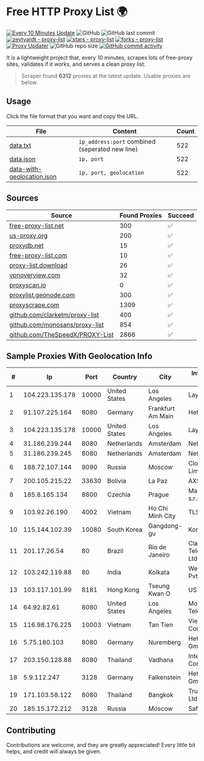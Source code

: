
# Free HTTP Proxy List 🌍

[![Every 10 Minutes Update](https://github.com/mertguvencli/http-proxy-list/actions/workflows/main.yml/badge.svg?branch=main)](https://github.com/mertguvencli/http-proxy-list/actions/workflows/main.yml)
![GitHub](https://img.shields.io/github/license/mertguvencli/http-proxy-list)
![GitHub last commit](https://img.shields.io/github/last-commit/mertguvencli/http-proxy-list)
[![zevtyardt - proxy-list](https://img.shields.io/static/v1?label=zevtyardt&message=proxy-list&color=blue&logo=github)](https://github.com/zevtyardt/proxy-list "Go to GitHub repo")
[![stars - proxy-list](https://img.shields.io/github/stars/zevtyardt/proxy-list?style=social)](https://github.com/zevtyardt/proxy-list)
[![forks - proxy-list](https://img.shields.io/github/forks/zevtyardt/proxy-list?style=social)](https://github.com/zevtyardt/proxy-list)
[![Proxy Updater](https://github.com/zevtyardt/proxy-list/workflows/Proxy%20Updater/badge.svg)](https://github.com/zevtyardt/proxy-list/actions?query=workflow:"Proxy+Updater")
![GitHub repo size](https://img.shields.io/github/repo-size/zevtyardt/proxy-list)
[![GitHub commit activity](https://img.shields.io/github/commit-activity/m/zevtyardt/proxy-list?logo=commits)](https://github.com/zevtyardt/proxy-list/commits/main)

It is a lightweight project that, every 10 minutes, scrapes lots of free-proxy sites, validates if it works, and serves a clean proxy list.

> Scraper found **6312** proxies at the latest update. Usable proxies are below.

## Usage

Click the file format that you want and copy the URL.

|File|Content|Count|
|----|-------|-----|
|[data.txt](https://raw.githubusercontent.com/mertguvencli/http-proxy-list/main/proxy-list/data.txt)|`ip_address:port` combined (seperated new line)|522|
|[data.json](https://raw.githubusercontent.com/mertguvencli/http-proxy-list/main/proxy-list/data.json)|`ip, port`|522|
|[data-with-geolocation.json](https://raw.githubusercontent.com/mertguvencli/http-proxy-list/main/proxy-list/data-with-geolocation.json)|`ip, port, geolocation`|522|

## Sources

|Source|Found Proxies|Succeed|
|------|-------------|-------|
|[free-proxy-list.net](https://free-proxy-list.net)|300|✅|
|[us-proxy.org](https://www.us-proxy.org)|200|✅|
|[proxydb.net](http://proxydb.net)|15|✅|
|[free-proxy-list.com](https://free-proxy-list.com/?page=&port=&type%5B%5D=http&type%5B%5D=https&up_time=0&search=Search)|10|✅|
|[proxy-list.download](https://www.proxy-list.download/HTTP)|26|✅|
|[vpnoverview.com](https://vpnoverview.com/privacy/anonymous-browsing/free-proxy-servers)|32|✅|
|[proxyscan.io](https://www.proxyscan.io)|0|✅|
|[proxylist.geonode.com](https://proxylist.geonode.com/api/proxy-list?limit=300&page=1&sort_by=lastChecked&sort_type=desc&protocols=http,https)|300|✅|
|[proxyscrape.com](https://api.proxyscrape.com/v2/?request=displayproxies&protocol=http&timeout=10000&country=all&ssl=all&anonymity=all)|1309|✅|
|[github.com/clarketm/proxy-list](https://raw.githubusercontent.com/clarketm/proxy-list/master/proxy-list-raw.txt)|400|✅|
|[github.com/monosans/proxy-list](https://raw.githubusercontent.com/monosans/proxy-list/main/proxies/http.txt)|854|✅|
|[github.com/TheSpeedX/PROXY-List](https://raw.githubusercontent.com/TheSpeedX/PROXY-List/master/http.txt)|2866|✅|


## Sample Proxies With Geolocation Info

|#|Ip|Port|Country|City|Internet Service Provider|
|-|--|----|-------|----|-------------------------|
|1|104.223.135.178|10000|United States|Los Angeles|LayerHost|
|2|91.107.225.164|8080|Germany|Frankfurt Am Main|Hetzner Online AG|
|3|104.223.135.178|10000|United States|Los Angeles|LayerHost|
|4|31.186.239.244|8080|Netherlands|Amsterdam|NetSkope Inc|
|5|31.186.239.245|8080|Netherlands|Amsterdam|NetSkope Inc|
|6|188.72.107.144|9090|Russia|Moscow|Cloud technology Limited (Ltd.)|
|7|200.105.215.22|33630|Bolivia|La Paz|AXS Bolivia S. A.|
|8|185.8.165.134|8800|Czechia|Prague|Master Internet s.r.o.|
|9|103.92.26.190|4002|Vietnam|Ho Chi Minh City|TLSOFT|
|10|115.144.102.39|10080|South Korea|Gangdong-gu|Korea Telecom|
|11|201.17.26.54|80|Brazil|Rio de Janeiro|Claro NXT Telecomunicacoes Ltda|
|12|103.242.119.88|80|India|Kolkata|Web Werks India Pvt. Ltd.|
|13|103.117.101.99|8181|Hong Kong|Tseung Kwan O|US-DMITINC|
|14|64.92.82.61|8080|United States|Los Angeles|Momentum Telecom, Inc.|
|15|116.98.176.225|10003|Vietnam|Tan Tien|Viettel Corporation|
|16|5.75.180.103|8080|Germany|Nuremberg|Hetzner Online GmbH|
|17|203.150.128.88|8080|Thailand|Vadhana|Internet Thailand Company Ltd|
|18|5.9.112.247|3128|Germany|Falkenstein|Hetzner Online GmbH|
|19|171.103.58.122|8080|Thailand|Bangkok|True Internet Co., Ltd.|
|20|185.15.172.212|3128|Russia|Moscow|SafeData LLC|



## Contributing

Contributions are welcome, and they are greatly appreciated! Every
little bit helps, and credit will always be given.

